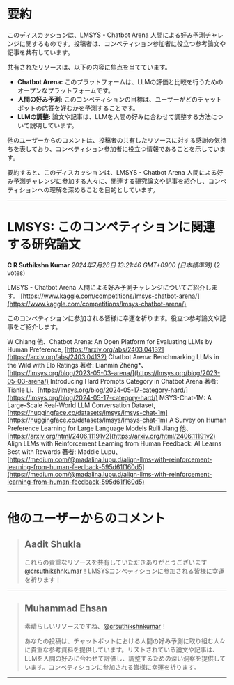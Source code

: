 # 要約 
このディスカッションは、LMSYS - Chatbot Arena 人間による好み予測チャレンジに関するものです。投稿者は、コンペティション参加者に役立つ参考論文や記事を共有しています。

共有されたリソースは、以下の内容に焦点を当てています。

* **Chatbot Arena:** このプラットフォームは、LLMの評価と比較を行うためのオープンなプラットフォームです。
* **人間の好み予測:** このコンペティションの目標は、ユーザーがどのチャットボットの応答を好むかを予測することです。
* **LLMの調整:** 論文や記事は、LLMを人間の好みに合わせて調整する方法について説明しています。

他のユーザーからのコメントは、投稿者の共有したリソースに対する感謝の気持ちを表しており、コンペティション参加者に役立つ情報であることを示しています。

要約すると、このディスカッションは、LMSYS - Chatbot Arena 人間による好み予測チャレンジに参加する人々に、関連する研究論文や記事を紹介し、コンペティションへの理解を深めることを目的としています。


---
# LMSYS: このコンペティションに関連する研究論文

**C R Suthikshn Kumar** *2024年7月26日 13:21:46 GMT+0900 (日本標準時)* (2 votes)

LMSYS - Chatbot Arena 人間による好み予測チャレンジについてご紹介します。
[https://www.kaggle.com/competitions/lmsys-chatbot-arena/](https://www.kaggle.com/competitions/lmsys-chatbot-arena/)

このコンペティションに参加される皆様に幸運を祈ります。役立つ参考論文や記事をご紹介します。

W Chiang 他、Chatbot Arena: An Open Platform for Evaluating LLMs by Human Preference, [https://arxiv.org/abs/2403.04132](https://arxiv.org/abs/2403.04132)
Chatbot Arena: Benchmarking LLMs in the Wild with Elo Ratings
著者: Lianmin Zheng*、[https://lmsys.org/blog/2023-05-03-arena/](https://lmsys.org/blog/2023-05-03-arena/)
Introducing Hard Prompts Category in Chatbot Arena
著者: Tianle Li、[https://lmsys.org/blog/2024-05-17-category-hard/](https://lmsys.org/blog/2024-05-17-category-hard/)
MSYS-Chat-1M: A Large-Scale Real-World LLM Conversation Dataset, [https://huggingface.co/datasets/lmsys/lmsys-chat-1m](https://huggingface.co/datasets/lmsys/lmsys-chat-1m)
A Survey on Human Preference Learning for Large Language Models
Ruili Jiang 他、[https://arxiv.org/html/2406.11191v2](https://arxiv.org/html/2406.11191v2)
Align LLMs with Reinforcement Learning from Human Feedback: AI Learns Best with Rewards
著者: Maddie Lupu、[https://medium.com/@madalina.lupu.d/align-llms-with-reinforcement-learning-from-human-feedback-595d61f160d5](https://medium.com/@madalina.lupu.d/align-llms-with-reinforcement-learning-from-human-feedback-595d61f160d5)

---
# 他のユーザーからのコメント
> ## Aadit Shukla
> 
> これらの貴重なリソースを共有していただきありがとうございます [@crsuthikshnkumar](https://www.kaggle.com/crsuthikshnkumar)！LMSYSコンペティションに参加される皆様に幸運を祈ります！
> 
> 
> 
---
> ## Muhammad Ehsan
> 
> 素晴らしいリソースですね、[@crsuthikshnkumar](https://www.kaggle.com/crsuthikshnkumar)！
> 
> あなたの投稿は、チャットボットにおける人間の好み予測に取り組む人々に貴重な参考資料を提供しています。リストされている論文や記事は、LLMを人間の好みに合わせて評価し、調整するための深い洞察を提供しています。コンペティションに参加される皆様に幸運を祈ります。
> 
> 
> 
---

